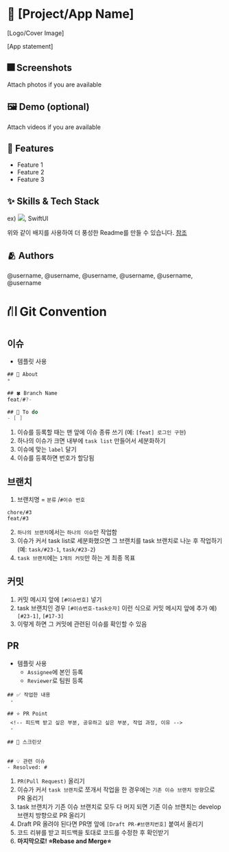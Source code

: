 # :iphone: [Project/App Name]
[Logo/Cover Image]

[App statement]

## :fireworks: Screenshots

Attach photos if you are available

## :framed_picture: Demo (optional)

Attach videos if you are available


## :pushpin: Features

- Feature 1
- Feature 2
- Feature 3


## :sparkles: Skills & Tech Stack

ex) <img src="https://img.shields.io/badge/Swift-FA7343?style=flat&logo=Swift&logoColor=white"/>, SwiftUI

위와 같이 배지를 사용하여 더 풍성한 Readme를 만들 수 있습니다.
[참조](https://shields.io/)


## :people_hugging: Authors

@username, @username, @username, @username, @username, @username



# ⛙ Git Convention

## 이슈
- 템플릿 사용
```swift
## 🍏 About
* 

## 🍀 Branch Name
feat/#?-

## 🌱 To do
- [ ]
```

1. 이슈를 등록할 때는 맨 앞에 이슈 종류 쓰기 (예: `[feat] 로그인 구현`)
2. 하나의 이슈가 크면 내부에 `task list` 만들어서 세분화하기
3. 이슈에 맞는 `label` 달기
4. 이슈를 등록하면 번호가 할당됨

## 브랜치
1. 브랜치명 = `분류` /`#이슈 번호`

```
chore/#3
feat/#3
```

2. `하나의 브랜치`에서는 `하나의 이슈`만 작업함
3.  이슈가 커서 task list로 세분화했으면 그 브랜치를 task 브랜치로 나눈 후 작업하기
(예: `task/#23-1`, `task/#23-2`)
4. `task 브랜치`에는 `1개의 커밋`만 하는 게 최종 목표

## 커밋
1.  커밋 메시지 앞에 `[#이슈번호]` 넣기
2.  task 브랜치인 경우 `[#이슈번호-task숫자]` 이런 식으로 커밋 메시지 앞에 추가
예) `[#23-1]`, `[#17-3]`
3. 이렇게 하면 그 커밋에 관련된 이슈를 확인할 수 있음

## PR
- 템플릿 사용
   - `Assignee`에 본인 등록
   - `Reviewer`로 팀원 등록

```
## ✅ 작업한 내용
 - 

## ⭐️ PR Point
 <!-- 피드백 받고 싶은 부분, 공유하고 싶은 부분, 작업 과정, 이유 -->
 -

## 📸 스크린샷


## 💡 관련 이슈
- Resolved: #
```

1. `PR(Pull Request)` 올리기
1. 이슈가 커서 `task 브랜치`로 쪼개서 작업을 한 경우에는 `기존 이슈 브랜치 방향`으로 PR 올리기
1. task 브랜치가 기존 이슈 브랜치로 모두 다 머지 되면 기존 이슈 브랜치는 develop 브랜치 방향으로 PR 올리기
1. Draft PR 올려야 된다면 PR명 앞에 `[Draft PR-#브랜치번호]` 붙여서 올리기
1. 코드 리뷰를 받고 피드백을 토대로 코드를 수정한 후 확인받기
1. **마지막으로! ⭐️Rebase and Merge⭐️**
